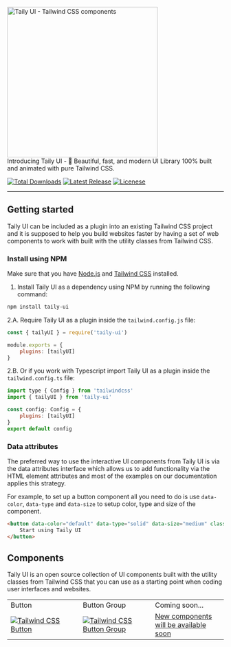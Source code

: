 <p>
    <a href="https://tailyui.nikdelvin.dev">
      <img alt="Taily UI - Tailwind CSS components" width="350" src="https://tailyui.nikdelvin.dev/assets/github/logo.png">
    </a><br>
    Introducing Taily UI - 🚀 Beautiful, fast, and modern UI Library 100% built and animated with pure Tailwind CSS.
</p>

<p>
    <a href="https://www.npmjs.com/package/taily-ui"><img src="https://img.shields.io/npm/dt/taily-ui.svg" alt="Total Downloads"></a>
    <a href="https://github.com/nikdelvin/taily-ui/releases"><img src="https://img.shields.io/npm/v/taily-ui.svg" alt="Latest Release"></a>
    <a href="https://tailyui.nikdelvin.dev/docs/getting-started/license"><img src="https://img.shields.io/badge/license-MIT-blue" alt="Licenese"></a>
</p>

------
## Getting started

Taily UI can be included as a plugin into an existing Tailwind CSS project and it is supposed to help you build websites faster by having a set of web components to work with built with the utility classes from Tailwind CSS.

### Install using NPM

Make sure that you have <a href="https://nodejs.org/en/" rel="nofollow" >Node.js</a> and <a href="https://tailwindcss.com/" rel="nofollow" >Tailwind CSS</a> installed. 

1. Install Taily UI as a dependency using NPM by running the following command:

```bash
npm install taily-ui
```

2.A. Require Taily UI as a plugin inside the `tailwind.config.js` file:

```javascript
const { tailyUI } = require('taily-ui')

module.exports = {
    plugins: [tailyUI]
}
```

2.B. Or if you work with Typescript import Taily UI as a plugin inside the `tailwind.config.ts` file:

```javascript
import type { Config } from 'tailwindcss'
import { tailyUI } from 'taily-ui'

const config: Config = {
    plugins: [tailyUI]
}
export default config
```

### Data attributes

The preferred way to use the interactive UI components from Taily UI is via the data attributes interface which allows us to add functionality via the HTML element attributes and most of the examples on our documentation applies this strategy.

For example, to set up a button component all you need to do is use `data-color`, `data-type` and `data-size` to setup color, type and size of the component.

```html
<button data-color="default" data-type="solid" data-size="medium" class="button">
    Start using Taily UI
</button>
```

## Components

Taily UI is an open source collection of UI components built with the utility classes from Tailwind CSS that you can use as a starting point when coding user interfaces and websites.

<table>
    <tr>
        <td width="33.3333%">Button</td>
        <td width="33.3333%">Button Group</td>
        <td width="33.3333%">Coming soon...</td>
    </tr>
    <tr>
        <td width="33.3333%">
            <a href="https://tailyui.nikdelvin.dev/docs/components/buttons">
                <img alt="Tailwind CSS Button" src="https://tailyui.nikdelvin.dev/assets/github/button.png">
            </a>
        </td>
        <td width="33.3333%">
            <a href="https://tailyui.nikdelvin.dev/docs/components/button-groups">
                <img alt="Tailwind CSS Button Group" src="https://tailyui.nikdelvin.dev/assets/github/button-group.png">
            </a>
        </td>
        <td width="33.3333%">
            <a href="#">
                New components will be available soon
            </a>
        </td>
    </tr>
</table>